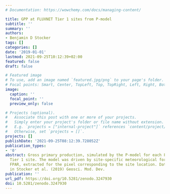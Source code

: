 ```yaml
---
# Documentation: https://wowchemy.com/docs/managing-content/

title: GPP at FLUXNET Tier 1 sites from P-model
subtitle: ''
summary: ''
authors:
- Benjamin D Stocker
tags: []
categories: []
date: '2019-01-01'
lastmod: 2021-09-25T10:12:39+02:00
featured: false
draft: false

# Featured image
# To use, add an image named `featured.jpg/png` to your page's folder.
# Focal points: Smart, Center, TopLeft, Top, TopRight, Left, Right, BottomLeft, Bottom, BottomRight.
image:
  caption: ''
  focal_point: ''
  preview_only: false

# Projects (optional).
#   Associate this post with one or more of your projects.
#   Simply enter your project's folder or file name without extension.
#   E.g. `projects = ["internal-project"]` references `content/project/deep-learning/index.md`.
#   Otherwise, set `projects = []`.
projects: []
publishDate: '2021-09-25T08:12:39.728052Z'
publication_types:
- '0'
abstract: Gross primary production, simulated by the P-model for each FLUXNET 2015
  Tier 1 site. The model was driven by site-specific meteorological forcing and MODIS
  FPAR, extracted for the pixel corresponding to the site location. Data is published
  in Stocker et al. (2019) Geosci. Mod. Dev.
publication: ''
url_pdf: https://doi.org/10.5281/zenodo.3247930
doi: 10.5281/zenodo.3247930
---
```

